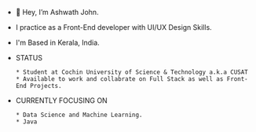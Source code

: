 - 👋 Hey, I’m Ashwath John.

-  I practice as a Front-End developer with UI/UX Design Skills.
-  I'm Based in Kerala, India.
      
-  STATUS
       
       * Student at Cochin University of Science & Technology a.k.a CUSAT
       * Available to work and collabrate on Full Stack as well as Front-End Projects.
      
   
           
- CURRENTLY FOCUSING ON 
      
      * Data Science and Machine Learning.
      * Java

     

